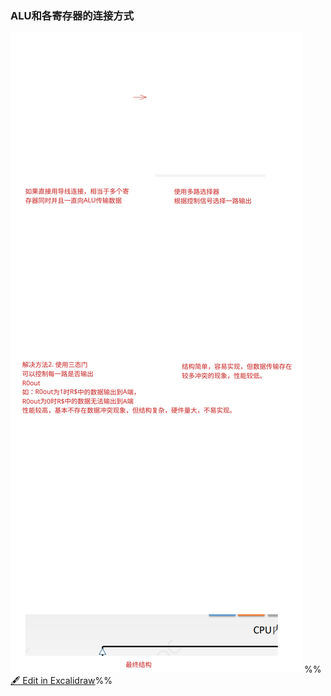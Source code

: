 ### ALU和各寄存器的连接方式
![](attachments/CPU%E7%9A%84%E5%8A%9F%E8%83%BD%E5%92%8C%E5%9F%BA%E6%9C%AC%E7%BB%93%E6%9E%84%202022-09-16%2020.47.54.excalidraw.svg)
%%[🖋 Edit in Excalidraw](attachments/CPU%E7%9A%84%E5%8A%9F%E8%83%BD%E5%92%8C%E5%9F%BA%E6%9C%AC%E7%BB%93%E6%9E%84%202022-09-16%2020.47.54.excalidraw.md)%%